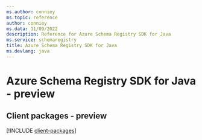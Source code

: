 ```yaml
---
ms.author: conniey
ms.topic: reference
author: conniey
ms.data: 11/09/2022
description: Reference for Azure Schema Registry SDK for Java
ms.service: schemaregistry
title: Azure Schema Registry SDK for Java
ms.devlang: java
---
```

# Azure Schema Registry SDK for Java - preview

## Client packages - preview
[!INCLUDE [client-packages](schema-registry-client-index.md)]